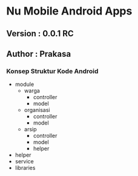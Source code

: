 
# Nu Mobile Android Apps

## Version : 0.0.1 RC
## Author : Prakasa

### Konsep Struktur Kode Android

* module
	* warga
		* controller
		* model
	* organisasi
		* controller
		* model
	* arsip
		* controller
		* model
		* helper
* helper
* service
* libraries